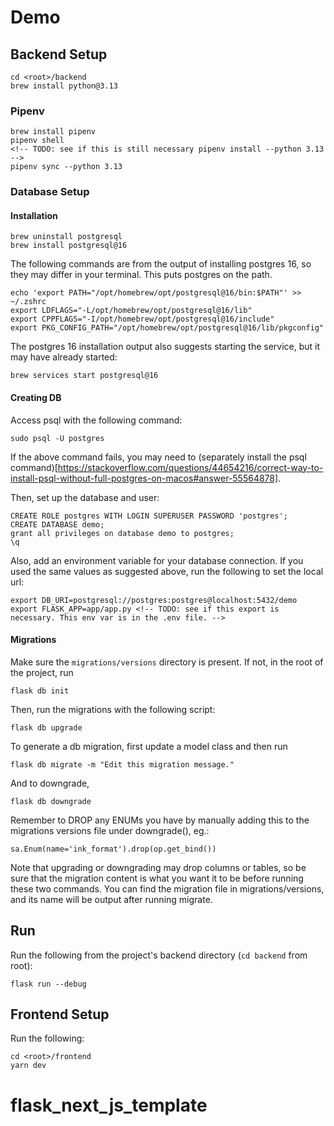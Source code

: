 # Demo

## Backend Setup

    cd <root>/backend
    brew install python@3.13

### Pipenv

    brew install pipenv
    pipenv shell
    <!-- TODO: see if this is still necessary pipenv install --python 3.13 -->
    pipenv sync --python 3.13


### Database Setup
#### Installation
    brew uninstall postgresql
    brew install postgresql@16

The following commands are from the output of installing postgres 16, so they may differ in your terminal. This puts postgres on the path.

    echo 'export PATH="/opt/homebrew/opt/postgresql@16/bin:$PATH"' >> ~/.zshrc
    export LDFLAGS="-L/opt/homebrew/opt/postgresql@16/lib"
    export CPPFLAGS="-I/opt/homebrew/opt/postgresql@16/include"
    export PKG_CONFIG_PATH="/opt/homebrew/opt/postgresql@16/lib/pkgconfig"

The postgres 16 installation output also suggests starting the service, but it may have already started:

    brew services start postgresql@16

#### Creating DB
Access psql with the following command:

    sudo psql -U postgres

If the above command fails, you may need to (separately install the psql command)[https://stackoverflow.com/questions/44654216/correct-way-to-install-psql-without-full-postgres-on-macos#answer-55564878].

Then, set up the database and user:

    CREATE ROLE postgres WITH LOGIN SUPERUSER PASSWORD 'postgres';
    CREATE DATABASE demo;
    grant all privileges on database demo to postgres;
    \q

Also, add an environment variable for your database connection. If you used the same values as suggested above, run the following to set the local url:

    export DB_URI=postgresql://postgres:postgres@localhost:5432/demo
    export FLASK_APP=app/app.py <!-- TODO: see if this export is necessary. This env var is in the .env file. -->


#### Migrations
Make sure the `migrations/versions` directory is present. If not, in the root of the project, run

    flask db init


Then, run the migrations with the following script:

    flask db upgrade


To generate a db migration, first update a model class and then run

    flask db migrate -m "Edit this migration message."


And to downgrade,

    flask db downgrade

Remember to DROP any ENUMs you have by manually adding this to the migrations versions file under downgrade(), eg.:

    sa.Enum(name='ink_format').drop(op.get_bind())

Note that upgrading or downgrading may drop columns or tables, so be sure that the migration content is what you want it to be before running these two commands. You can find the migration file in migrations/versions, and its name will be output after running migrate.


## Run
Run the following from the project's backend directory (`cd backend` from root):

    flask run --debug

## Frontend Setup
Run the following:

    cd <root>/frontend
    yarn dev
# flask_next_js_template
